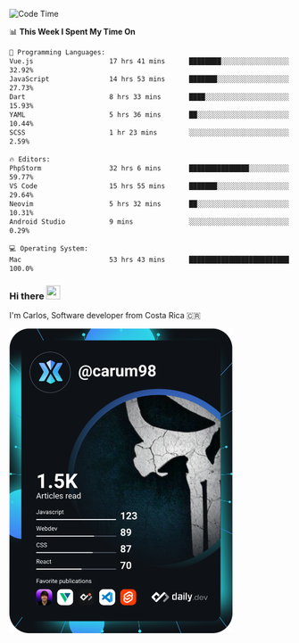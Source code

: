 
<!--START_SECTION:waka-->
![Code Time](http://img.shields.io/badge/Code%20Time-8%2C851%20hrs%2037%20mins-blue)

📊 **This Week I Spent My Time On** 

```text
💬 Programming Languages: 
Vue.js                   17 hrs 41 mins      ████████░░░░░░░░░░░░░░░░░   32.92% 
JavaScript               14 hrs 53 mins      ███████░░░░░░░░░░░░░░░░░░   27.73% 
Dart                     8 hrs 33 mins       ████░░░░░░░░░░░░░░░░░░░░░   15.93% 
YAML                     5 hrs 36 mins       ██░░░░░░░░░░░░░░░░░░░░░░░   10.44% 
SCSS                     1 hr 23 mins        ░░░░░░░░░░░░░░░░░░░░░░░░░   2.59%

🔥 Editors: 
PhpStorm                 32 hrs 6 mins       ███████████████░░░░░░░░░░   59.77% 
VS Code                  15 hrs 55 mins      ███████░░░░░░░░░░░░░░░░░░   29.64% 
Neovim                   5 hrs 32 mins       ██░░░░░░░░░░░░░░░░░░░░░░░   10.31% 
Android Studio           9 mins              ░░░░░░░░░░░░░░░░░░░░░░░░░   0.29%

💻 Operating System: 
Mac                      53 hrs 43 mins      █████████████████████████   100.0%

```


<!--END_SECTION:waka-->

### Hi there <img src="https://media.giphy.com/media/hvRJCLFzcasrR4ia7z/giphy.gif" width="25px" height="25px">

I'm Carlos, Software developer from Costa Rica 🇨🇷

<a href="https://app.daily.dev/carum98"><img src="https://github.com/carum98/carum98/blob/main/devcard.svg" width="400" alt="Carlos Umaña Acevedo's Dev Card"/></a>

